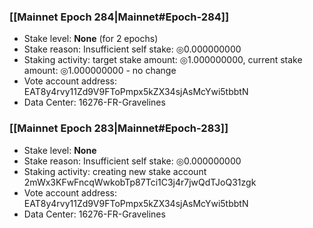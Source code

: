 ### [[Mainnet Epoch 284|Mainnet#Epoch-284]]
* Stake level: **None** (for 2 epochs)
* Stake reason: Insufficient self stake: ◎0.000000000
* Staking activity: target stake amount: ◎1.000000000, current stake amount: ◎1.000000000 - no change
* Vote account address: EAT8y4rvy11Zd9V9FToPmpx5kZX34sjAsMcYwi5tbbtN
* Data Center: 16276-FR-Gravelines
### [[Mainnet Epoch 283|Mainnet#Epoch-283]]
* Stake level: **None**
* Stake reason: Insufficient self stake: ◎0.000000000
* Staking activity: creating new stake account 2mWx3KFwFncqWwkobTp87Tci1C3j4r7jwQdTJoQ31zgk
* Vote account address: EAT8y4rvy11Zd9V9FToPmpx5kZX34sjAsMcYwi5tbbtN
* Data Center: 16276-FR-Gravelines